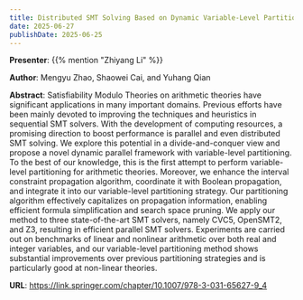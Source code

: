 ```yaml
---
title: Distributed SMT Solving Based on Dynamic Variable-Level Partitioning
date: 2025-06-27
publishDate: 2025-06-25
---
```


**Presenter**: {{% mention "Zhiyang Li" %}}

**Author**: Mengyu Zhao, Shaowei Cai, and Yuhang Qian

**Abstract**: Satisfiability Modulo Theories on arithmetic theories have significant applications in many important domains. Previous efforts have been mainly devoted to improving the techniques and heuristics in sequential SMT solvers. With the development of computing resources, a promising direction to boost performance is parallel and even distributed SMT solving. We explore this potential in a divide-and-conquer view and propose a novel dynamic parallel framework with variable-level partitioning. To the best of our knowledge, this is the first attempt to perform variable-level partitioning for arithmetic theories. Moreover, we enhance the interval constraint propagation algorithm, coordinate it with Boolean propagation, and integrate it into our variable-level partitioning strategy. Our partitioning algorithm effectively capitalizes on propagation information, enabling efficient formula simplification and search space pruning. We apply our method to three state-of-the-art SMT solvers, namely CVC5, OpenSMT2, and Z3, resulting in efficient parallel SMT solvers. Experiments are carried out on benchmarks of linear and nonlinear arithmetic over both real and integer variables, and our variable-level partitioning method shows substantial improvements over previous partitioning strategies and is particularly good at non-linear theories.

**URL**: https://link.springer.com/chapter/10.1007/978-3-031-65627-9_4